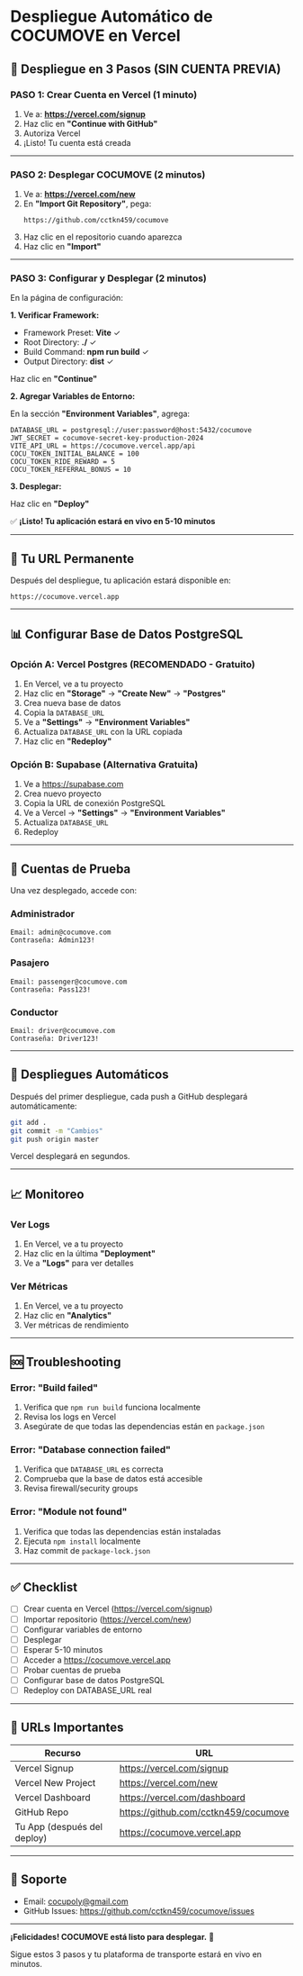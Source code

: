 # Despliegue Automático de COCUMOVE en Vercel

## 🚀 Despliegue en 3 Pasos (SIN CUENTA PREVIA)

### PASO 1: Crear Cuenta en Vercel (1 minuto)

1. Ve a: **https://vercel.com/signup**
2. Haz clic en **"Continue with GitHub"**
3. Autoriza Vercel
4. ¡Listo! Tu cuenta está creada

---

### PASO 2: Desplegar COCUMOVE (2 minutos)

1. Ve a: **https://vercel.com/new**
2. En **"Import Git Repository"**, pega:
   ```
   https://github.com/cctkn459/cocumove
   ```
3. Haz clic en el repositorio cuando aparezca
4. Haz clic en **"Import"**

---

### PASO 3: Configurar y Desplegar (2 minutos)

En la página de configuración:

**1. Verificar Framework:**
- Framework Preset: **Vite** ✓
- Root Directory: **./** ✓
- Build Command: **npm run build** ✓
- Output Directory: **dist** ✓

Haz clic en **"Continue"**

**2. Agregar Variables de Entorno:**

En la sección **"Environment Variables"**, agrega:

```
DATABASE_URL = postgresql://user:password@host:5432/cocumove
JWT_SECRET = cocumove-secret-key-production-2024
VITE_API_URL = https://cocumove.vercel.app/api
COCU_TOKEN_INITIAL_BALANCE = 100
COCU_TOKEN_RIDE_REWARD = 5
COCU_TOKEN_REFERRAL_BONUS = 10
```

**3. Desplegar:**

Haz clic en **"Deploy"**

✅ **¡Listo! Tu aplicación estará en vivo en 5-10 minutos**

---

## 🔗 Tu URL Permanente

Después del despliegue, tu aplicación estará disponible en:

```
https://cocumove.vercel.app
```

---

## 📊 Configurar Base de Datos PostgreSQL

### Opción A: Vercel Postgres (RECOMENDADO - Gratuito)

1. En Vercel, ve a tu proyecto
2. Haz clic en **"Storage"** → **"Create New"** → **"Postgres"**
3. Crea nueva base de datos
4. Copia la `DATABASE_URL`
5. Ve a **"Settings"** → **"Environment Variables"**
6. Actualiza `DATABASE_URL` con la URL copiada
7. Haz clic en **"Redeploy"**

### Opción B: Supabase (Alternativa Gratuita)

1. Ve a https://supabase.com
2. Crea nuevo proyecto
3. Copia la URL de conexión PostgreSQL
4. Ve a Vercel → **"Settings"** → **"Environment Variables"**
5. Actualiza `DATABASE_URL`
6. Redeploy

---

## 👤 Cuentas de Prueba

Una vez desplegado, accede con:

### Administrador
```
Email: admin@cocumove.com
Contraseña: Admin123!
```

### Pasajero
```
Email: passenger@cocumove.com
Contraseña: Pass123!
```

### Conductor
```
Email: driver@cocumove.com
Contraseña: Driver123!
```

---

## 🔄 Despliegues Automáticos

Después del primer despliegue, cada push a GitHub desplegará automáticamente:

```bash
git add .
git commit -m "Cambios"
git push origin master
```

Vercel desplegará en segundos.

---

## 📈 Monitoreo

### Ver Logs

1. En Vercel, ve a tu proyecto
2. Haz clic en la última **"Deployment"**
3. Ve a **"Logs"** para ver detalles

### Ver Métricas

1. En Vercel, ve a tu proyecto
2. Haz clic en **"Analytics"**
3. Ver métricas de rendimiento

---

## 🆘 Troubleshooting

### Error: "Build failed"

1. Verifica que `npm run build` funciona localmente
2. Revisa los logs en Vercel
3. Asegúrate de que todas las dependencias están en `package.json`

### Error: "Database connection failed"

1. Verifica que `DATABASE_URL` es correcta
2. Comprueba que la base de datos está accesible
3. Revisa firewall/security groups

### Error: "Module not found"

1. Verifica que todas las dependencias están instaladas
2. Ejecuta `npm install` localmente
3. Haz commit de `package-lock.json`

---

## ✅ Checklist

- [ ] Crear cuenta en Vercel (https://vercel.com/signup)
- [ ] Importar repositorio (https://vercel.com/new)
- [ ] Configurar variables de entorno
- [ ] Desplegar
- [ ] Esperar 5-10 minutos
- [ ] Acceder a https://cocumove.vercel.app
- [ ] Probar cuentas de prueba
- [ ] Configurar base de datos PostgreSQL
- [ ] Redeploy con DATABASE_URL real

---

## 🎯 URLs Importantes

| Recurso | URL |
|---------|-----|
| Vercel Signup | https://vercel.com/signup |
| Vercel New Project | https://vercel.com/new |
| Vercel Dashboard | https://vercel.com/dashboard |
| GitHub Repo | https://github.com/cctkn459/cocumove |
| Tu App (después del deploy) | https://cocumove.vercel.app |

---

## 💬 Soporte

- Email: cocupoly@gmail.com
- GitHub Issues: https://github.com/cctkn459/cocumove/issues

---

**¡Felicidades! COCUMOVE está listo para desplegar.** 🚀

Sigue estos 3 pasos y tu plataforma de transporte estará en vivo en minutos.

